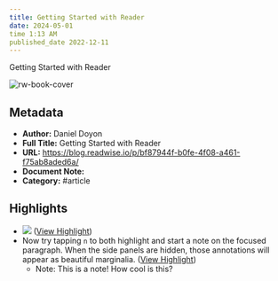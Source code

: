 ```yaml
---
title: Getting Started with Reader
date: 2024-05-01
time 1:13 AM
published_date 2022-12-11
---
```

Getting Started with Reader

![rw-book-cover](https://s3.amazonaws.com/readwiseio/2022/08/i-give-you-reader-1.png)

## Metadata
- **Author:** Daniel Doyon
- **Full Title:** Getting Started with Reader
- **URL:** https://blog.readwise.io/p/bf87944f-b0fe-4f08-a461-f75ab8aded6a/
- **Document Note:** 
- **Category:** #article

## Highlights
- ![](https://s3.amazonaws.com/readwiseio/2022/08/antonio-banderas.gif) ([View Highlight](https://read.readwise.io/read/01h0ev2xe7p4b2yphv63g14dzq))
- Now try tapping `n` to both highlight and start a note on the focused paragraph. When the side panels are hidden, those annotations will appear as beautiful marginalia. ([View Highlight](https://read.readwise.io/read/01h0ev4sv2x7yx13nenmz2a7xv))
    - Note: This is a note! How cool is this?
